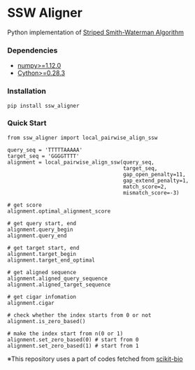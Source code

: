 # SSW Aligner

Python implementation of [Striped Smith-Waterman Algorithm](https://academic.oup.com/bioinformatics/article/23/2/156/205631)

### Dependencies
- [numpy>=1.12.0](http://www.numpy.org/)
- [Cython>=0.28.3](https://cython.org/)

### Installation
```
pip install ssw_aligner
```

### Quick Start
```
from ssw_aligner import local_pairwise_align_ssw

query_seq = 'TTTTTAAAAA'
target_seq = 'GGGGTTTT'
alignment = local_pairwise_align_ssw(query_seq,
                                     target_seq,
                                     gap_open_penalty=11,
                                     gap_extend_penalty=1,
                                     match_score=2,
                                     mismatch_score=-3)

# get score
alignment.optimal_alignment_score

# get query start, end
alignment.query_begin
alignment.query_end

# get target start, end
alignment.target_begin
alignment.target_end_optimal

# get aligned sequence
alignment.aligned_query_sequence
alignment.aligned_target_sequence

# get cigar infomation
alignment.cigar

# check whether the index starts from 0 or not
alignment.is_zero_based()

# make the index start from n(0 or 1)
alignment.set_zero_based(0) # start from 0
alignment.set_zero_based(1) # start from 1
```

※This repository uses a part of codes fetched from [scikit-bio](https://github.com/biocore/scikit-bio)
